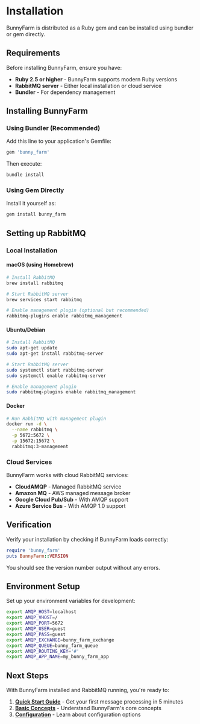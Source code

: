 # Installation

BunnyFarm is distributed as a Ruby gem and can be installed using bundler or gem directly.

## Requirements

Before installing BunnyFarm, ensure you have:

- **Ruby 2.5 or higher** - BunnyFarm supports modern Ruby versions
- **RabbitMQ server** - Either local installation or cloud service
- **Bundler** - For dependency management

## Installing BunnyFarm

### Using Bundler (Recommended)

Add this line to your application's Gemfile:

```ruby
gem 'bunny_farm'
```

Then execute:

```bash
bundle install
```

### Using Gem Directly

Install it yourself as:

```bash
gem install bunny_farm
```

## Setting up RabbitMQ

### Local Installation

#### macOS (using Homebrew)

```bash
# Install RabbitMQ
brew install rabbitmq

# Start RabbitMQ server
brew services start rabbitmq

# Enable management plugin (optional but recommended)
rabbitmq-plugins enable rabbitmq_management
```

#### Ubuntu/Debian

```bash
# Install RabbitMQ
sudo apt-get update
sudo apt-get install rabbitmq-server

# Start RabbitMQ server
sudo systemctl start rabbitmq-server
sudo systemctl enable rabbitmq-server

# Enable management plugin
sudo rabbitmq-plugins enable rabbitmq_management
```

#### Docker

```bash
# Run RabbitMQ with management plugin
docker run -d \
  --name rabbitmq \
  -p 5672:5672 \
  -p 15672:15672 \
  rabbitmq:3-management
```

### Cloud Services

BunnyFarm works with cloud RabbitMQ services:

- **CloudAMQP** - Managed RabbitMQ service
- **Amazon MQ** - AWS managed message broker
- **Google Cloud Pub/Sub** - With AMQP support
- **Azure Service Bus** - With AMQP 1.0 support

## Verification

Verify your installation by checking if BunnyFarm loads correctly:

```ruby
require 'bunny_farm'
puts BunnyFarm::VERSION
```

You should see the version number output without any errors.

## Environment Setup

Set up your environment variables for development:

```bash
export AMQP_HOST=localhost
export AMQP_VHOST=/
export AMQP_PORT=5672
export AMQP_USER=guest
export AMQP_PASS=guest
export AMQP_EXCHANGE=bunny_farm_exchange
export AMQP_QUEUE=bunny_farm_queue
export AMQP_ROUTING_KEY='#'
export AMQP_APP_NAME=my_bunny_farm_app
```

## Next Steps

With BunnyFarm installed and RabbitMQ running, you're ready to:

1. **[Quick Start Guide](quick-start.md)** - Get your first message processing in 5 minutes
2. **[Basic Concepts](basic-concepts.md)** - Understand BunnyFarm's core concepts
3. **[Configuration](../configuration/overview.md)** - Learn about configuration options